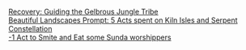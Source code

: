[Recovery: Guiding the Gelbrous Jungle Tribe](https://old.reddit.com/r/GodhoodWB/comments/fr5ib1/endless_pantheon_turn_3/flv60hk/)   
[Beautiful Landscapes Prompt: 5 Acts spent on Kiln Isles and Serpent Constellation](https://old.reddit.com/r/GodhoodWB/comments/fr5ib1/endless_pantheon_turn_3/flva0pl/)    
[-1 Act to Smite and Eat some Sunda worshippers](https://old.reddit.com/r/GodhoodWB/comments/fr5ib1/endless_pantheon_turn_3/flwphvh/)